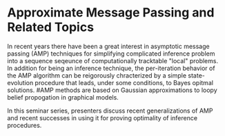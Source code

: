 # Approximate Message Passing and Related Topics

In recent years there have been a great interest in asymptotic message passing (AMP) techniques for simplifying complicated inference problem into a sequence seqeunce of computationally tracktable "local" problems. In addition for being an inference technique, the per-iteration behavior of the AMP algorithm can be reigorously chracterized by a simple state-evolution procedure that leads, under some conditions, to Bayes opitmal solutions. 
#AMP methods are based on Gaussian approximations to loopy belief propogation in graphical models. 

In this seminar series, presenters discuss recent generalizations of AMP and recent successes in using it for proving optimality of inference procedures. 

